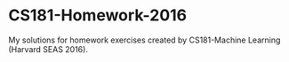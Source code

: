 # CS181-Homework-2016
My solutions for homework exercises created by CS181-Machine Learning (Harvard SEAS 2016).
